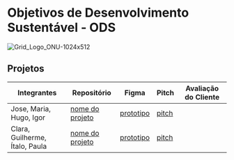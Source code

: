 # Objetivos de Desenvolvimento Sustentável - ODS
![Grid_Logo_ONU-1024x512](https://github.com/fernandoleonid/ODS2023/assets/42476943/a95a668a-5441-4c13-a07c-0872d627cab9)

## Projetos
| Integrantes | Repositório | Figma | Pitch |Avaliação do Cliente |
|---|---|---|---|---|
|Jose, Maria, Hugo, Igor | [nome do projeto](http://github.com) | [prototipo](http://figma.com.br) | [pitch](http://youtube.com)|
|Clara, Guilherme, Ítalo, Paula | [nome do projeto](https://github.com/believeItalo/Projeto_EducFour) | [prototipo](https://www.figma.com/file/fs3OMtd84Y9Vs73ii53vpB/EducFour?type=design&t=R09lbk9w4ESpwyoL-0) | [pitch](https://youtu.be/DE7cfPN3zc0)|
